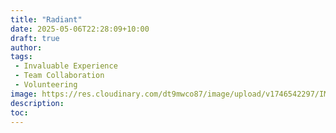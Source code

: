 ```yaml
---
title: "Radiant"
date: 2025-05-06T22:28:09+10:00
draft: true
author:
tags:
 - Invaluable Experience
 - Team Collaboration
 - Volunteering
image: https://res.cloudinary.com/dt9mwco87/image/upload/v1746542297/IMG_4973_d9yymx.jpg
description:
toc:
--- 
```


<!-- --- hugo theme archetype:
title: "Radiant"
date: 2025-05-06T22:28:09+10:00
draft: true
author:
tags:
image:
description:
toc:
--- -->